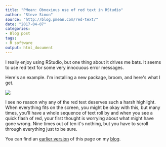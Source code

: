 ```yaml
---
title: "PMean: Obnoxious use of red text in RStudio"
author: "Steve Simon"
source: "http://blog.pmean.com/red-text/"
date: "2017-04-07"
categories:
- Blog post
tags:
- R software
output: html_document
---
```


I really enjoy using RStudio, but one thing about it drives me bats. It seems to use red text for some very innocuous error messages.

<!---More--->

Here's an example. I'm installing a new package, broom, and here's what I get.

![](http://www.pmean.com/new-images/17/red-text01.png)

I see no reason why any of the red text deserves such a harsh highlight. When everything fits on the screen, you might be okay with this, but many times, you'll have a whole sequence of text roll by and when you see a quick flash of red, your first thought is worrying about what might have gone wrong. Nine times out of ten it's nothing, but you have to scroll through everything just to be sure.

You can find an [earlier version][sim1] of this page on my [blog][sim2].

[sim1]: http://blog.pmean.com/red-text/
[sim2]: http://blog.pmean.com
